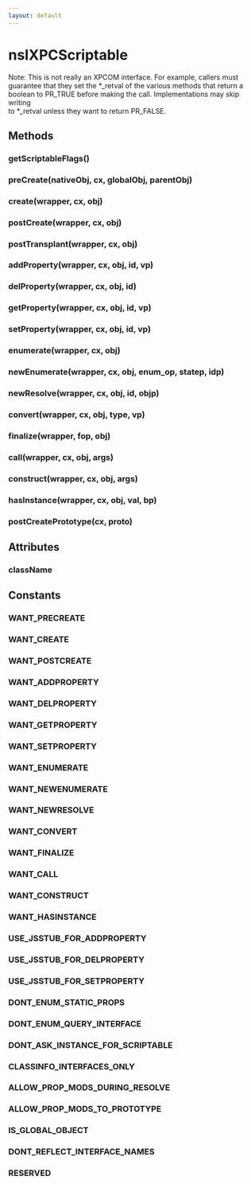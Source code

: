 ```yaml
---
layout: default
---
```


# nsIXPCScriptable #
  
Note: This is not really an XPCOM interface.  For example, callers must  
guarantee that they set the *_retval of the various methods that return a  
boolean to PR_TRUE before making the call.  Implementations may skip writing  
to *_retval unless they want to return PR_FALSE.  
  

## Methods ##

### getScriptableFlags() ###

### preCreate(nativeObj, cx, globalObj, parentObj) ###

### create(wrapper, cx, obj) ###

### postCreate(wrapper, cx, obj) ###

### postTransplant(wrapper, cx, obj) ###

### addProperty(wrapper, cx, obj, id, vp) ###

### delProperty(wrapper, cx, obj, id) ###

### getProperty(wrapper, cx, obj, id, vp) ###

### setProperty(wrapper, cx, obj, id, vp) ###

### enumerate(wrapper, cx, obj) ###

### newEnumerate(wrapper, cx, obj, enum_op, statep, idp) ###

### newResolve(wrapper, cx, obj, id, objp) ###

### convert(wrapper, cx, obj, type, vp) ###

### finalize(wrapper, fop, obj) ###

### call(wrapper, cx, obj, args) ###

### construct(wrapper, cx, obj, args) ###

### hasInstance(wrapper, cx, obj, val, bp) ###

### postCreatePrototype(cx, proto) ###

## Attributes ##

### className ###

## Constants ##

### WANT_PRECREATE ###

### WANT_CREATE ###

### WANT_POSTCREATE ###

### WANT_ADDPROPERTY ###

### WANT_DELPROPERTY ###

### WANT_GETPROPERTY ###

### WANT_SETPROPERTY ###

### WANT_ENUMERATE ###

### WANT_NEWENUMERATE ###

### WANT_NEWRESOLVE ###

### WANT_CONVERT ###

### WANT_FINALIZE ###

### WANT_CALL ###

### WANT_CONSTRUCT ###

### WANT_HASINSTANCE ###

### USE_JSSTUB_FOR_ADDPROPERTY ###

### USE_JSSTUB_FOR_DELPROPERTY ###

### USE_JSSTUB_FOR_SETPROPERTY ###

### DONT_ENUM_STATIC_PROPS ###

### DONT_ENUM_QUERY_INTERFACE ###

### DONT_ASK_INSTANCE_FOR_SCRIPTABLE ###

### CLASSINFO_INTERFACES_ONLY ###

### ALLOW_PROP_MODS_DURING_RESOLVE ###

### ALLOW_PROP_MODS_TO_PROTOTYPE ###

### IS_GLOBAL_OBJECT ###

### DONT_REFLECT_INTERFACE_NAMES ###

### RESERVED ###
